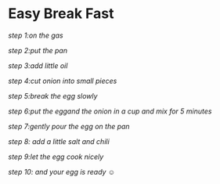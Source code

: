 # **Easy Break Fast**
*step 1:on the gas*

*step 2:put the pan*

*step 3:add little oil*

*step 4:cut onion into small pieces*

*step 5:break the egg slowly*

*step 6:put the eggand the onion in a cup and mix for 5 minutes*

*step 7:gently pour the egg on the pan*

*step 8: add a little salt and chili*

*step 9:let the egg cook nicely*

*step 10: and your egg is ready ☺*
